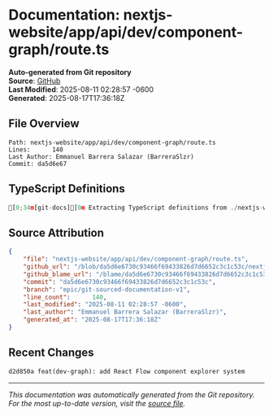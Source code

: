 # Documentation: nextjs-website/app/api/dev/component-graph/route.ts

**Auto-generated from Git repository**  
**Source**: [GitHub](/blob/da5d6e6730c93466f69433826d7d6652c3c1c53c/nextjs-website/app/api/dev/component-graph/route.ts)  
**Last Modified**: 2025-08-11 02:28:57 -0600  
**Generated**: 2025-08-17T17:36:18Z

## File Overview

```
Path: nextjs-website/app/api/dev/component-graph/route.ts
Lines:      140
Last Author: Emmanuel Barrera Salazar (BarreraSlzr)
Commit: da5d6e67
```

## TypeScript Definitions

```typescript
[0;34m[git-docs][0m Extracting TypeScript definitions from ./nextjs-website/app/api/dev/component-graph/route.ts
```

## Source Attribution

```json
{
    "file": "nextjs-website/app/api/dev/component-graph/route.ts",
    "github_url": "/blob/da5d6e6730c93466f69433826d7d6652c3c1c53c/nextjs-website/app/api/dev/component-graph/route.ts",
    "github_blame_url": "/blame/da5d6e6730c93466f69433826d7d6652c3c1c53c/nextjs-website/app/api/dev/component-graph/route.ts",
    "commit": "da5d6e6730c93466f69433826d7d6652c3c1c53c",
    "branch": "epic/git-sourced-documentation-v1",
    "line_count":      140,
    "last_modified": "2025-08-11 02:28:57 -0600",
    "last_author": "Emmanuel Barrera Salazar (BarreraSlzr)",
    "generated_at": "2025-08-17T17:36:18Z"
}
```

## Recent Changes

```diff
d2d850a feat(dev-graph): add React Flow component explorer system
```

---
*This documentation was automatically generated from the Git repository. 
For the most up-to-date version, visit the [source file](/blob/da5d6e6730c93466f69433826d7d6652c3c1c53c/nextjs-website/app/api/dev/component-graph/route.ts).*
